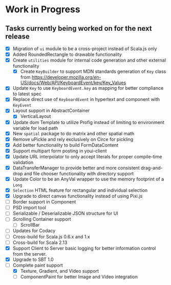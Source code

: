 # Work in Progress
## Tasks currently being worked on for the next release

* [X] Migration of `ui` module to be a cross-project instead of Scala.js only
* [X] Added RoundedRectangle to drawable functionality
* [X] Create `utilities` module for internal code generation and other external functionality
    * [X] Create `KeyBuilder` to support MDN standards generation of `Key` class from https://developer.mozilla.org/en-US/docs/Web/API/KeyboardEvent/key/Key_Values
* [X] Update `Key` to use `KeyboardEvent.key` as mapping for better compliance to latest spec
* [X] Replace direct use of `KeyboardEvent` in hypertext and component with `KeyEvent`
* [X] Layout support in AbstractContainer
    * [X] VerticalLayout
* [X] Update dom Template to utilize Profig instead of limiting to environment variable for load path
* [X] New `spatial` package to do matrix and other spatial math
* [X] Remove uPickle and rely exclusively on Circe for pickling
* [X] Add better functionality to build FormDataContent
* [X] Support multipart form posting in youi-client
* [X] Update URL interpolator to only accept literals for proper compile-time validation
* [X] DataTransferManager to provide better and more consistent drag-and-drop and file chooser functionality with directory support
* [X] Update Color to be an AnyVal wrapper to use the memory footprint of a `Long`
* [X] `Selection` HTML feature for rectangular and individual selection
* [X] Upgrade to direct canvas functionality instead of using Pixi.js
* [ ] Border support in Component
* [ ] PSD import tool
* [ ] Serializable / Deserializable JSON structure for UI
* [ ] Scrolling Container support
  * [ ] ScrollBar
* [ ] Updates for Codacy
* [ ] Cross-build for Scala.js 0.6.x and 1.x
* [ ] Cross-build for Scala 2.13
* [X] Support Client to Server basic logging for better information control from the server.
* [X] Upgrade to SBT 1.0
* [ ] Complete paint support
    * [X] Texture, Gradient, and Video support
    * [ ] ComponentPaint for better Image and Video integration